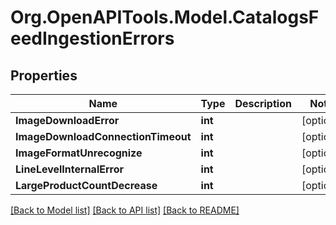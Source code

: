 
# Org.OpenAPITools.Model.CatalogsFeedIngestionErrors

## Properties

Name | Type | Description | Notes
------------ | ------------- | ------------- | -------------
**ImageDownloadError** | **int** |  | [optional] 
**ImageDownloadConnectionTimeout** | **int** |  | [optional] 
**ImageFormatUnrecognize** | **int** |  | [optional] 
**LineLevelInternalError** | **int** |  | [optional] 
**LargeProductCountDecrease** | **int** |  | [optional] 

[[Back to Model list]](../README.md#documentation-for-models)
[[Back to API list]](../README.md#documentation-for-api-endpoints)
[[Back to README]](../README.md)

